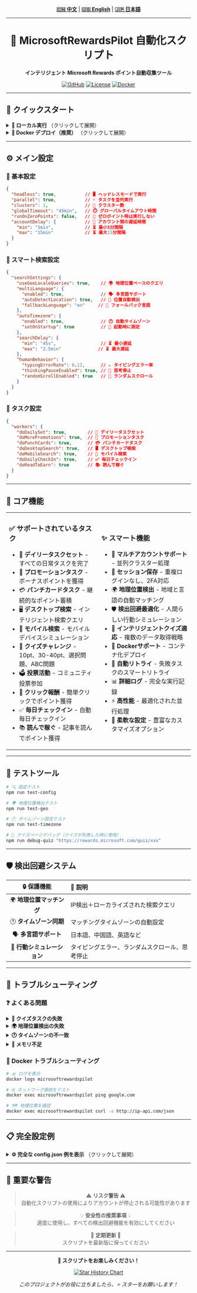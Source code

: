 <div align="center">

<!-- 语言切换 / Language Switch / 言語切替 -->
**[🇨🇳 中文](README.md)** | **[🇺🇸 English](README_EN.md)** | **[🇯🇵 日本語](README_JA.md)**

---

# 🎯 MicrosoftRewardsPilot 自動化スクリプト

**インテリジェント Microsoft Rewards ポイント自動収集ツール**

[![GitHub](https://img.shields.io/badge/GitHub-SkyBlue997-blue?style=flat-square&logo=github)](https://github.com/SkyBlue997/MicrosoftRewardsPilot)
[![License](https://img.shields.io/badge/License-MIT-green?style=flat-square)](LICENSE)
[![Docker](https://img.shields.io/badge/Docker-対応-blue?style=flat-square&logo=docker)](https://hub.docker.com)

---

</div>

## 🚀 クイックスタート

<details>
<summary><strong>📱 ローカル実行</strong> （クリックして展開）</summary>

```bash
# 🔗 1. リポジトリのクローン
git clone https://github.com/SkyBlue997/MicrosoftRewardsPilot
cd MicrosoftRewardsPilot

# 📦 2. 依存関係のインストール
npm i

# ⚙️ 3. 設定ファイル
# config.json と accounts.json を編集

# 🏗️ 4. ビルドと実行
npm run build
npm start
```

</details>

<details>
<summary><strong>🐳 Docker デプロイ（推奨）</strong> （クリックして展開）</summary>

```bash
# 📝 1. 設定ファイルの準備
# src/config.json と src/accounts.json を編集

# 🚀 2. コンテナの開始
docker compose up -d

# 📊 3. ログの確認
docker logs -f microsoftrewardspilot
```

**Docker Compose 設定例：**

```yaml
services:
  microsoftrewardspilot:
    build: .
    container_name: microsoftrewardspilot
    restart: unless-stopped
    volumes:
      - ./src/accounts.json:/usr/src/microsoftrewardspilot/dist/accounts.json:ro
      - ./src/config.json:/usr/src/microsoftrewardspilot/dist/config.json:ro
      - ./sessions:/usr/src/microsoftrewardspilot/dist/browser/sessions
    environment:
      - TZ=Asia/Tokyo  # 🌏 地理的位置に応じて設定
      - CRON_SCHEDULE=0 9,16 * * *  # ⏰ 毎日9時と16時に実行
      - ENABLE_GEO_DETECTION=true  # 🗺️ 地理位置検出を有効化
      - AUTO_TIMEZONE=true  # 🕐 自動タイムゾーン設定を有効化
```

</details>

---

## ⚙️ メイン設定

### 🔧 基本設定
```json
{
  "headless": true,           // 🖥️ ヘッドレスモードで実行
  "parallel": true,           // ⚡ タスクを並列実行
  "clusters": 1,              // 🔄 クラスター数
  "globalTimeout": "45min",   // ⏱️ グローバルタイムアウト時間
  "runOnZeroPoints": false,   // 🚫 ゼロポイント時は実行しない
  "accountDelay": {           // 👥 アカウント間の遅延時間
    "min": "5min",            // ⏳ 最小5分間隔
    "max": "15min"            // ⏳ 最大15分間隔
  }
}
```

### 🧠 スマート検索設定
```json
{
  "searchSettings": {
    "useGeoLocaleQueries": true,    // 🌍 地理位置ベースのクエリ
    "multiLanguage": {
      "enabled": true,              // 🗣️ 多言語サポート
      "autoDetectLocation": true,   // 📍 位置自動検出
      "fallbackLanguage": "en"     // 🔄 フォールバック言語
    },
    "autoTimezone": {
      "enabled": true,              // 🕐 自動タイムゾーン
      "setOnStartup": true          // 🚀 起動時に設定
    },
    "searchDelay": {
      "min": "45s",                 // ⏳ 最小遅延
      "max": "2.5min"              // ⏳ 最大遅延
    },
    "humanBehavior": {
      "typingErrorRate": 0.12,      // ✏️ タイピングエラー率
      "thinkingPauseEnabled": true, // 🤔 思考停止
      "randomScrollEnabled": true   // 📜 ランダムスクロール
    }
  }
}
```

### 🎯 タスク設定
```json
{
  "workers": {
    "doDailySet": true,        // 📅 デイリータスクセット
    "doMorePromotions": true,  // 📢 プロモーションタスク
    "doPunchCards": true,      // 💳 パンチカードタスク
    "doDesktopSearch": true,   // 🖥️ デスクトップ検索
    "doMobileSearch": true,    // 📱 モバイル検索
    "doDailyCheckIn": true,    // ✅ 毎日チェックイン
    "doReadToEarn": true       // 📚 読んで稼ぐ
  }
}
```

---

## 🌟 コア機能

<table>
<tr>
<td width="50%">

### ✅ **サポートされているタスク**
- 📅 **デイリータスクセット** - すべての日常タスクを完了
- 📢 **プロモーションタスク** - ボーナスポイントを獲得
- 💳 **パンチカードタスク** - 継続的なポイント蓄積
- 🖥️ **デスクトップ検索** - インテリジェント検索クエリ
- 📱 **モバイル検索** - モバイルデバイスシミュレーション
- 🧩 **クイズチャレンジ** - 10pt、30-40pt、選択問題、ABC問題
- 🗳️ **投票活動** - コミュニティ投票参加
- 🎁 **クリック報酬** - 簡単クリックでポイント獲得
- ✅ **毎日チェックイン** - 自動毎日チェックイン
- 📚 **読んで稼ぐ** - 記事を読んでポイント獲得

</td>
<td width="50%">

### ✨ **スマート機能**
- 👥 **マルチアカウントサポート** - 並列クラスター処理
- 💾 **セッション保存** - 重複ログインなし、2FA対応
- 🌍 **地理位置検出** - 地域と言語の自動マッチング
- 🛡️ **検出回避最適化** - 人間らしい行動シミュレーション
- 🧩 **インテリジェントクイズ適応** - 複数のデータ取得戦略
- 🐳 **Dockerサポート** - コンテナ化デプロイ
- 🔄 **自動リトライ** - 失敗タスクのスマートリトライ
- 📊 **詳細ログ** - 完全な実行記録
- ⚡ **高性能** - 最適化された並行処理
- 🔧 **柔軟な設定** - 豊富なカスタマイズオプション

</td>
</tr>
</table>

---

## 🧪 テストツール

```bash
# 🔍 設定テスト
npm run test-config

# 🌍 地理位置検出テスト  
npm run test-geo

# 🕐 タイムゾーン設定テスト
npm run test-timezone

# 🧩 クイズページデバッグ（クイズが失敗した時に使用）
npm run debug-quiz "https://rewards.microsoft.com/quiz/xxx"
```

---

## 🛡️ 検出回避システム

<div align="center">

| 🔒 **保護機能** | 📝 **説明** |
|:---:|:---|
| 🌍 **地理位置マッチング** | IP検出＋ローカライズされた検索クエリ |
| 🕐 **タイムゾーン同期** | マッチングタイムゾーンの自動設定 |
| 🗣️ **多言語サポート** | 日本語、中国語、英語など |
| 🤖 **行動シミュレーション** | タイピングエラー、ランダムスクロール、思考停止 |

</div>

---

## 🔧 トラブルシューティング

### ❓ **よくある問題**

<details>
<summary><strong>🧩 クイズタスクの失敗</strong></summary>

**解決方法：** `npm run debug-quiz <URL>` を使用してページ構造の変化を分析

</details>

<details>
<summary><strong>🌍 地理位置検出の失敗</strong></summary>

**解決方法：** ネットワーク接続を確認し、地理位置APIサービスへのアクセスを確保

</details>

<details>
<summary><strong>🕐 タイムゾーンの不一致</strong></summary>

**解決方法：** `TZ` 環境変数が正しく設定されているかを確認

</details>

<details>
<summary><strong>💾 メモリ不足</strong></summary>

**解決方法：** コンテナを再起動するか、システムリソースの使用状況を確認

</details>

### 🐳 **Docker トラブルシューティング**

```bash
# 📊 ログを表示
docker logs microsoftrewardspilot

# 🌐 ネットワーク接続をテスト
docker exec microsoftrewardspilot ping google.com

# 🗺️ 地理位置を確認
docker exec microsoftrewardspilot curl -s http://ip-api.com/json
```

---

## 📋 完全設定例

<details>
<summary><strong>⚙️ 完全な config.json 例を表示</strong> （クリックして展開）</summary>

```json
{
  "baseURL": "https://rewards.bing.com",
  "sessionPath": "sessions",
  "headless": true,
  "parallel": true,
  "runOnZeroPoints": false,
  "clusters": 1,
  "globalTimeout": "45min",
  "saveFingerprint": {
    "mobile": true,
    "desktop": true
  },
  "accountDelay": {
    "min": "5min",
    "max": "15min"
  },
  "workers": {
    "doDailySet": true,
    "doMorePromotions": true,
    "doPunchCards": true,
    "doDesktopSearch": true,
    "doMobileSearch": true,
    "doDailyCheckIn": true,
    "doReadToEarn": true
  },
  "searchSettings": {
    "useGeoLocaleQueries": true,
    "scrollRandomResults": true,
    "clickRandomResults": true,
    "searchDelay": {
      "min": "45s",
      "max": "2.5min"
    },
    "retryMobileSearchAmount": 2,
    "multiLanguage": {
      "enabled": true,
      "autoDetectLocation": true,
      "fallbackLanguage": "en",
      "supportedLanguages": ["ja", "en", "zh-CN", "ko", "de", "fr", "es"]
    },
    "autoTimezone": {
      "enabled": true,
      "setOnStartup": true,
      "validateMatch": true,
      "logChanges": true
    },
    "humanBehavior": {
      "typingErrorRate": 0.12,
      "thinkingPauseEnabled": true,
      "randomScrollEnabled": true,
      "clickRandomEnabled": true,
      "timeBasedDelayEnabled": true
    }
  },
  "proxy": {
    "proxyGoogleTrends": true,
    "proxyBingTerms": true
  },
  "webhook": {
    "enabled": false,
    "url": null
  }
}
```

</details>

---

## 🚨 重要な警告

<div align="center">

> ⚠️ **リスク警告** ⚠️  
> 自動化スクリプトの使用によりアカウントが停止される可能性があります

> 💡 **安全性の推奨事項** 💡  
> 適度に使用し、すべての検出回避機能を有効にしてください

> 🔄 **定期更新** 🔄  
> スクリプトを最新版に保ってください

</div>

---

<div align="center">

**🎉 スクリプトをお楽しみください！** 

[![Star History Chart](https://img.shields.io/github/stars/SkyBlue997/MicrosoftRewardsPilot?style=social)](https://github.com/SkyBlue997/MicrosoftRewardsPilot)

*このプロジェクトがお役に立ちましたら、⭐ スターをお願いします！*

</div> 